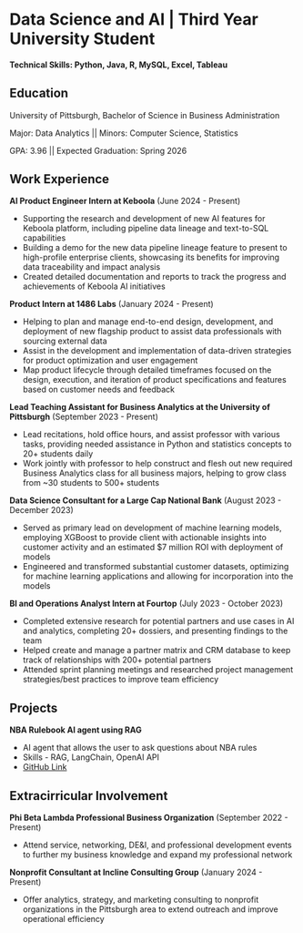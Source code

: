 # Data Science and AI | Third Year University Student

#### Technical Skills: Python, Java, R, MySQL, Excel, Tableau

## Education
University of Pittsburgh, Bachelor of Science in Business Administration

Major: Data Analytics || Minors: Computer Science, Statistics

GPA: 3.96 || Expected Graduation: Spring 2026



## Work Experience
**AI Product Engineer Intern at Keboola** (June 2024 - Present)
+ Supporting the research and development of new AI features for Keboola platform, including pipeline data lineage and text-to-SQL capabilities
+ Building a demo for the new data pipeline lineage feature to present to high-profile enterprise clients, showcasing its benefits for improving data traceability and impact analysis
+ Created detailed documentation and reports to track the progress and achievements of Keboola AI initiatives

**Product Intern at 1486 Labs** (January 2024 - Present)
+ Helping to plan and manage end-to-end design, development, and deployment of new flagship product to assist data professionals with sourcing external data
+ Assist in the development and implementation of data-driven strategies for product optimization and user engagement
+ Map product lifecycle through detailed timeframes focused on the design, execution, and iteration of product specifications and features based on customer needs and feedback

**Lead Teaching Assistant for Business Analytics at the University of Pittsburgh** (September 2023 - Present)
+ Lead recitations, hold office hours, and assist professor with various tasks, providing needed assistance in Python and statistics concepts to 20+ students daily
+ Work jointly with professor to help construct and flesh out new required Business Analytics class for all business majors, helping to grow class from ~30 students to 500+ students

**Data Science Consultant for a Large Cap National Bank** (August 2023 - December 2023)
+ Served as primary lead on development of machine learning models, employing XGBoost to provide client with actionable insights into customer activity and an estimated $7 million ROI with deployment of models
+ Engineered and transformed substantial customer datasets, optimizing for machine learning applications and allowing for incorporation into the models

**BI and Operations Analyst Intern at Fourtop** (July 2023 - October 2023)
+ Completed extensive research for potential partners and use cases in AI and analytics, completing 20+ dossiers, and presenting findings to the team
+ Helped create and manage a partner matrix and CRM database to keep track of relationships with 200+ potential partners
+ Attended sprint planning meetings and researched project management strategies/best practices to improve team efficiency



## Projects
**NBA Rulebook AI agent using RAG**
+ AI agent that allows the user to ask questions about NBA rules
+ Skills - RAG, LangChain, OpenAI API
+ [GitHub Link](https://github.com/gavinpryor/nba-rulebook-ai-agent)
  


## Extracirricular Involvement
**Phi Beta Lambda Professional Business Organization** (September 2022 - Present)
+ Attend service, networking, DE&I, and professional development events to further my business knowledge and expand my professional network

**Nonprofit Consultant at Incline Consulting Group** (January 2024 - Present)
+ Offer analytics, strategy, and marketing consulting to nonprofit organizations in the Pittsburgh area to extend outreach and improve operational efficiency




